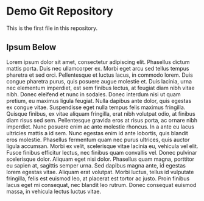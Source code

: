 # Demo Git Repository

This is the first file in this repository.

## Ipsum Below

Lorem ipsum dolor sit amet, consectetur adipiscing elit. Phasellus dictum mattis porta. 
Duis nec ullamcorper ex. Morbi eget arcu sed tellus tempus pharetra et sed orci. 
Pellentesque et luctus lacus, in commodo lorem. 
Duis congue pharetra purus, quis posuere augue molestie et. 
Duis lacinia, urna nec elementum imperdiet, est sem finibus lectus, at feugiat diam nibh vitae nibh. 
Donec eleifend et nunc in sodales. Donec interdum nisi ut quam pretium, eu maximus ligula feugiat. 
Nulla dapibus ante dolor, quis egestas ex congue vitae. 
Suspendisse eget nulla tempus felis maximus fringilla. 
Quisque finibus, ex vitae aliquam fringilla, erat nibh volutpat odio, at finibus diam risus sed sem. 
Pellentesque gravida eros at risus porta, ac ornare nibh imperdiet. Nunc posuere enim ac ante molestie rhoncus. 
In a ante eu lacus ultricies mattis a id sem. Nunc egestas enim id ante lobortis, quis blandit eros molestie.
Phasellus fermentum quam nec purus ultrices, quis auctor ligula accumsan. Morbi ex velit, scelerisque vitae lacinia eu, vehicula vel elit. 
Fusce finibus efficitur lectus, nec finibus quam convallis vel. Donec pulvinar scelerisque dolor. Aliquam eget nisi dolor. 
Phasellus quam magna, porttitor eu sapien at, sagittis semper urna. Sed dapibus magna ante, id egestas lorem egestas vitae. 
Aliquam erat volutpat. Morbi luctus, tellus id vulputate fringilla, felis est euismod leo, at placerat est tortor ac justo. 
Proin finibus lacus eget mi consequat, nec blandit leo rutrum. Donec consequat euismod massa, in vehicula lectus luctus vitae.